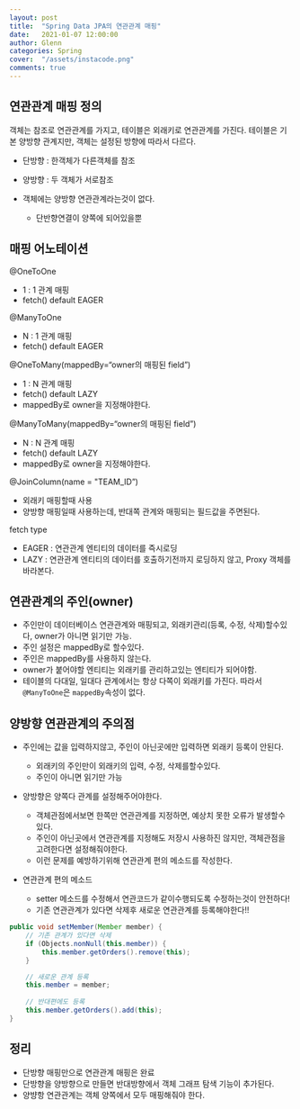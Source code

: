 ```yaml
---
layout: post
title:  "Spring Data JPA의 연관관계 매핑"
date:   2021-01-07 12:00:00
author: Glenn
categories: Spring
cover:  "/assets/instacode.png"
comments: true
---
```


## 연관관계 매핑 정의

객체는 참조로 연관관계를 가지고, 테이블은 외래키로 연관관계를 가진다.
테이블은 기본 양방향 관계지만, 객체는 설정된 방향에 따라서 다르다.
- 단방향 : 한객체가 다른객체를 참조
- 양방향 : 두 객체가 서로참조

- 객체에는 양방향 연관관계라는것이 없다.
	- 단반향연결이 양쪽에 되어있을뿐

## 매핑 어노테이션

@OneToOne
- 1 : 1 관계 매핑
- fetch() default EAGER

@ManyToOne
- N : 1 관계 매핑
- fetch() default EAGER

@OneToMany(mappedBy=“owner의 매핑된 field”)
- 1 : N 관계 매핑
- fetch() default LAZY
- mappedBy로 owner을 지정해야한다.

@ManyToMany(mappedBy=“owner의 매핑된 field”)
- N : N 관계 매핑
- fetch() default LAZY
- mappedBy로 owner을 지정해야한다.

@JoinColumn(name = "TEAM_ID”)
- 외래키 매핑할때 사용
- 양방향 매핑일때 사용하는데, 반대쪽 관계와 매핑되는 필드값을 주면된다.

fetch type
- EAGER : 연관관계 엔티티의 데이터를 즉시로딩
- LAZY : 연관관계 엔티티의 데이터를 호출하기전까지 로딩하지 않고, Proxy 객체를 바라본다.

## 연관관계의 주인(owner)

- 주인만이 데이터베이스 연관관계와 매핑되고, 외래키관리(등록, 수정, 삭제)할수있다, owner가 아니면 읽기만 가능.
- 주인 설정은 mappedBy로 할수있다.
- 주인은 mappedBy를 사용하지 않는다.
- owner가 붙어야할 엔티티는 외래키를 관리하고있는 엔티티가 되어야함.
- 테이블의 다대일, 일대다 관계에서는 항상 다쪽이 외래키를 가진다. 따라서 `@ManyToOne`은 `mappedBy`속성이 없다.

## 양방향 연관관계의 주의점

- 주인에는 값을 입력하지않고, 주인이 아닌곳에만 입력하면 외래키 등록이 안된다.
    - 외래키의 주인만이 외래키의 입력, 수정, 삭제를할수있다.
    - 주인이 아니면 읽기만 가능
	
- 양방향은 양쪽다 관계를 설정해주어야한다. 
    - 객체관점에서보면 한쪽만 연관관계를 지정하면, 예상치 못한 오류가 발생할수있다.
    - 주인이 아닌곳에서 연관관계를 지정해도 저장시 사용하진 않지만, 객체관점을 고려한다면 설정해줘야한다.
    - 이런 문제를 예방하기위해 연관관계 편의 메소드를 작성한다.

- 연관관계 편의 메소드
    - setter 메소드를 수정해서 연관코드가 같이수행되도록 수정하는것이 안전하다!
    - 기존 연관관계가 있다면 삭제후 새로운 연관관계를 등록해야한다!!

```java
public void setMember(Member member) {
    // 기존 관계가 있다면 삭제
    if (Objects.nonNull(this.member)) {
        this.member.getOrders().remove(this);
    }

    // 새로운 관계 등록
    this.member = member;
    
    // 반대편에도 등록
    this.member.getOrders().add(this);
}
```

## 정리
- 단방향 매핑만으로 연관관계 매핑은 완료
- 단방향을 양방향으로 만들면 반대방향에서 객체 그래프 탐색 기능이 추가된다.
- 양뱡항 연관관계는 객체 양쪽에서 모두 매핑해줘야 한다.
